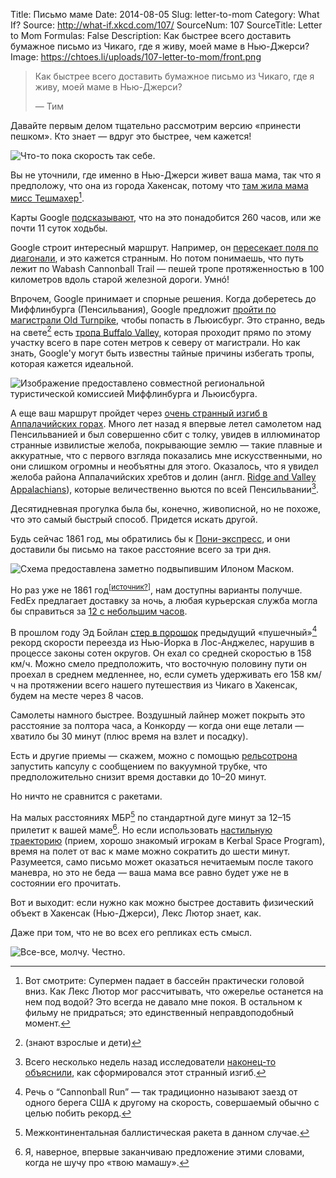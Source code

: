 Title: Письмо маме
Date: 2014-08-05
Slug: letter-to-mom
Category: What If?
Source: http://what-if.xkcd.com/107/
SourceNum: 107
SourceTitle: Letter to Mom
Formulas: False
Description: Как быстрее всего доставить бумажное письмо из Чикаго, где я живу, моей маме в Нью-Джерси?
Image: https://chtoes.li/uploads/107-letter-to-mom/front.png

> Как быстрее всего доставить бумажное письмо из Чикаго, где я живу, моей маме в Нью-Джерси?
>
> — Тим

Давайте первым делом тщательно рассмотрим версию «принести пешком». Кто знает — вдруг это быстрее, чем кажется!

![](/uploads/107-letter-to-mom/walk.png "Что-то пока скорость так себе.")

Вы не уточнили, где именно в Нью-Джерси живет ваша мама, так что я предположу, что она из города Хакенсак, потому что [там жила мама мисс Тешмахер](https://www.youtube.com/watch?v=uN-tonQMgHc)[^1].

[^1]: Вот смотрите: Супермен падает в бассейн практически головой вниз. Как Лекс Лютор мог рассчитывать, что ожерелье останется на нем под водой? Это всегда не давало мне покоя. В остальном к фильму не придраться; это единственный неправдоподобный момент.

Карты Google [подсказывают](https://www.google.com/maps/dir/Chicago,+IL/Hackensack,+NJ/@41.009593,-89.6628229,5z/data=!4m19!4m18!1m10!1m1!1s0x880e2c3cd0f4cbed:0xafe0a6ad09c0c000!2m2!1d-87.6297982!2d41.8781136!3m4!1m2!1d-80.6378602!2d41.237811!3s0x8833dd49a12b0ac9:0x2efab33dfb2087f6!1m5!1m1!1s0x89c2fa1bb7efde49:0x420aad8868dd16d7!2m2!1d-74.0434736!2d40.8859325!3e2), что на это понадобится 260 часов, или же почти 11 суток ходьбы.

Google строит интересный маршрут. Например, он [пересекает поля по диагонали](https://www.google.com/maps/dir/Chicago,+IL/Hackensack,+NJ/@41.5606636,-84.2575496,13z/data=!4m19!4m18!1m10!1m1!1s0x880e2c3cd0f4cbed:0xafe0a6ad09c0c000!2m2!1d-87.6297982!2d41.8781136!3m4!1m2!1d-80.6378602!2d41.237811!3s0x8833dd49a12b0ac9:0x2efab33dfb2087f6!1m5!1m1!1s0x89c2fa1bb7efde49:0x420aad8868dd16d7!2m2!1d-74.0434736!2d40.8859325!3e2), и это кажется странным. Но потом понимаешь, что путь лежит по Wabash Cannonball Trail — пешей тропе протяженностью в 100 километров вдоль старой железной дороги. Умнó!

Впрочем, Google принимает и спорные решения. Когда доберетесь до Миффлинбурга (Пенсильвания), Google предложит [пройти по магистрали Old Turnpike](https://www.google.com/maps/dir/Chicago,+IL/Hackensack,+NJ/@40.9449167,-76.9704374,16535m/data=!3m1!1e3!4m19!4m18!1m10!1m1!1s0x880e2c3cd0f4cbed:0xafe0a6ad09c0c000!2m2!1d-87.6297982!2d41.8781136!3m4!1m2!1d-80.6378602!2d41.237811!3s0x8833dd49a12b0ac9:0x2efab33dfb2087f6!1m5!1m1!1s0x89c2fa1bb7efde49:0x420aad8868dd16d7!2m2!1d-74.0434736!2d40.8859325!3e2), чтобы попасть в Льюисбург. Это странно, ведь на свете[^2] есть [тропа Buffalo Valley](http://www.bvrt.org/), которая проходит прямо по этому участку всего в паре сотен метров к северу от магистрали. Но как знать, Google\'у могут быть известны тайные причины избегать тропы, которая кажется идеальной.

[^2]: (знают взрослые и дети)

![](/uploads/107-letter-to-mom/ghosts_ru.png "Изображение предоставлено совместной региональной туристической комиссией Миффлинбурга и Льюисбурга.")

А еще ваш маршрут пройдет через [очень странный изгиб в Аппалачийских горах](https://www.google.com/maps/dir/Chicago,+IL/Hackensack,+NJ/@40.5625025,-77.4214882,128819m/data=!3m1!1e3!4m14!4m13!1m5!1m1!1s0x880e2c3cd0f4cbed:0xafe0a6ad09c0c000!2m2!1d-87.6297982!2d41.8781136!1m5!1m1!1s0x89c2fa1bb7efde49:0x420aad8868dd16d7!2m2!1d-74.0434736!2d40.8859325!3e2). Много лет назад я впервые летел самолетом над Пенсильванией и был совершенно сбит с толку, увидев в иллюминатор странные извилистые желоба, покрывающие землю — такие плавные и аккуратные, что с первого взгляда показались мне искусственными, но они слишком огромны и необъятны для этого. Оказалось, что я увидел желоба района Аппалачийских хребтов и долин (англ. [Ridge and Valley Appalachians](https://en.wikipedia.org/wiki/Ridge-and-Valley_Appalachians)), которые величественно вьются по всей Пенсильвании[^3].

[^3]: Всего несколько недель назад исследователи [наконец-то объяснили](http://www.rochester.edu/newscenter/the-bend-in-the-appalachian-mountain-chain-is-finally-explained/), как сформировался этот странный изгиб.

Десятидневная прогулка была бы, конечно, живописной, но не похоже, что это самый быстрый способ. Придется искать другой.

Будь сейчас 1861 год, мы обратились бы к [Пони-экспресс](https://ru.wikipedia.org/wiki/Пони-экспресс), и они доставили бы письмо на такое расстояние всего за три дня.

![](/uploads/107-letter-to-mom/elon_ru.png "Схема предоставлена заметно подвыпившим Илоном Маском.")

Но раз уже не 1861 год<sup>[[источник?](http://ru.wikipedia.org/wiki/Ионный_источник)]</sup>, нам доступны варианты получше. FedEx предлагает доставку за ночь, а любая курьерская служба могла бы справиться за [12 с небольшим часов](https://www.google.com/maps/dir/Chicago,+IL/Hackensack,+NJ/@40.5788184,-89.6721228,5z/data=!3m1!4b1!4m14!4m13!1m5!1m1!1s0x880e2c3cd0f4cbed:0xafe0a6ad09c0c000!2m2!1d-87.6297982!2d41.8781136!1m5!1m1!1s0x89c2fa1bb7efde49:0x420aad8868dd16d7!2m2!1d-74.0434736!2d40.8859325!3e0).

В прошлом году Эд Бойлан [стер в порошок](http://jalopnik.com/meet-the-guy-who-drove-across-the-u-s-in-a-record-28-h-1454092837) предыдущий «пушечный»[^4] рекорд скорости переезда из Нью-Йорка в Лос-Анджелес, нарушив в процессе законы сотен округов. Он ехал со средней скоростью в 158 км/ч. Можно смело предположить, что восточную половину пути он проехал в среднем медленнее, но, если суметь удерживать его 158 км/ч на протяжении всего нашего путешествия из Чикаго в Хакенсак, будем на месте через 8 часов.

[^4]: Речь о “Cannonball Run” — так традиционно называют заезд от одного берега США к другому на скорость, совершаемый обычно с целью побить рекорд.

Самолеты намного быстрее. Воздушный лайнер может покрыть это расстояние за полтора часа, а Конкорду — когда они еще летали — хватило бы 30 минут (плюс время на взлет и посадку).

Есть и другие приемы — скажем, можно с помощью [рельсотрона](http://www.popsci.com/technology/article/2010-12/video-new-navy-railgun-test-sets-new-record-launching-metal-bullet-mach-7-speeds) запустить капсулу с сообщением по вакуумной трубке, что предположительно снизит время доставки до 10–20 минут.

Но ничто не сравнится с ракетами.

На малых расстояниях МБР[^5] по стандартной дуге минут за 12–15 прилетит к вашей маме[^6]. Но если использовать [настильную траекторию](https://www.princeton.edu/sgs/publications/sgs/pdf/3_1-2gronlund.pdf) (прием, хорошо знакомый игрокам в Kerbal Space Program), время на полет от вас к маме можно сократить до шести минут. Разумеется, само письмо может оказаться нечитаемым после такого маневра, но это не беда — ваша мама все равно будет уже не в состоянии его прочитать.

[^5]: Межконтинентальная баллистическая ракета в данном случае.
[^6]: Я, наверное, впервые заканчиваю предложение этими словами, когда не шучу про «твою мамашу».

Вот и выходит: если нужно как можно быстрее доставить физический объект в Хакенсак (Нью-Джерси), Лекс Лютор знает, как.

Даже при том, что не во всех его репликах есть смысл.

![](/uploads/107-letter-to-mom/lex_ru.png "Все-все, молчу. Честно.")
